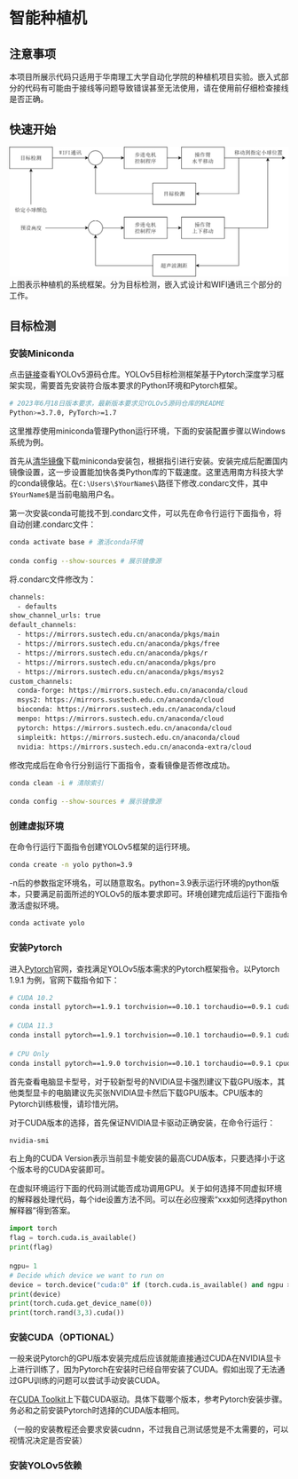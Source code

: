 # 智能种植机
## 注意事项
本项目所展示代码只适用于华南理工大学自动化学院的种植机项目实验。嵌入式部分的代码有可能由于接线等问题导致错误甚至无法使用，请在使用前仔细检查接线是否正确。

## 快速开始
![01](./ReadmePic/01.png)
上图表示种植机的系统框架。分为目标检测，嵌入式设计和WIFI通讯三个部分的工作。

## 目标检测

### 安装Miniconda

点击[链接](https://github.com/ultralytics/yolov5)查看YOLOv5源码仓库。YOLOv5目标检测框架基于Pytorch深度学习框架实现，需要首先安装符合版本要求的Python环境和Pytorch框架。

```bash
# 2023年6月18日版本要求，最新版本要求见YOLOv5源码仓库的README
Python>=3.7.0, PyTorch>=1.7
```
这里推荐使用miniconda管理Python运行环境，下面的安装配置步骤以Windows系统为例。

首先从[清华镜像](https://mirrors.tuna.tsinghua.edu.cn/anaconda/miniconda/)下载miniconda安装包，根据指引进行安装。安装完成后配置国内镜像设置，这一步设置能加快各类Python库的下载速度。这里选用南方科技大学的conda镜像站。在`C:\Users\$YourName$\`路径下修改.condarc文件，其中`$YourName$`是当前电脑用户名。

第一次安装conda可能找不到.condarc文件，可以先在命令行运行下面指令，将自动创建.condarc文件：
```bash
conda activate base # 激活conda环境

conda config --show-sources # 展示镜像源
```


将.condarc文件修改为：
```bash
channels:
  - defaults
show_channel_urls: true
default_channels:
  - https://mirrors.sustech.edu.cn/anaconda/pkgs/main
  - https://mirrors.sustech.edu.cn/anaconda/pkgs/free
  - https://mirrors.sustech.edu.cn/anaconda/pkgs/r
  - https://mirrors.sustech.edu.cn/anaconda/pkgs/pro
  - https://mirrors.sustech.edu.cn/anaconda/pkgs/msys2
custom_channels:
  conda-forge: https://mirrors.sustech.edu.cn/anaconda/cloud
  msys2: https://mirrors.sustech.edu.cn/anaconda/cloud
  bioconda: https://mirrors.sustech.edu.cn/anaconda/cloud
  menpo: https://mirrors.sustech.edu.cn/anaconda/cloud
  pytorch: https://mirrors.sustech.edu.cn/anaconda/cloud
  simpleitk: https://mirrors.sustech.edu.cn/anaconda/cloud
  nvidia: https://mirrors.sustech.edu.cn/anaconda-extra/cloud
```

修改完成后在命令行分别运行下面指令，查看镜像是否修改成功。
```bash
conda clean -i # 清除索引

conda config --show-sources # 展示镜像源
```

### 创建虚拟环境
在命令行运行下面指令创建YOLOv5框架的运行环境。
```bash
conda create -n yolo python=3.9
```

-n后的参数指定环境名，可以随意取名。python=3.9表示运行环境的python版本，只要满足前面所述的YOLOv5的版本要求即可。环境创建完成后运行下面指令激活虚拟环境。
```bash
conda activate yolo
```

### 安装Pytorch
进入[Pytorch](https://pytorch.org/get-started/previous-versions/)官网，查找满足YOLOv5版本需求的Pytorch框架指令。以Pytorch 1.9.1 为例，官网下载指令如下：
```bash
# CUDA 10.2
conda install pytorch==1.9.1 torchvision==0.10.1 torchaudio==0.9.1 cudatoolkit=10.2 -c pytorch

# CUDA 11.3
conda install pytorch==1.9.1 torchvision==0.10.1 torchaudio==0.9.1 cudatoolkit=11.3 -c pytorch -c conda-forge

# CPU Only
conda install pytorch==1.9.0 torchvision==0.10.1 torchaudio==0.9.1 cpuonly -c pytorch
```

首先查看电脑显卡型号，对于较新型号的NVIDIA显卡强烈建议下载GPU版本，其他类型显卡的电脑建议先买张NVIDIA显卡然后下载GPU版本。CPU版本的Pytorch训练极慢，请珍惜光阴。

对于CUDA版本的选择，首先保证NVIDIA显卡驱动正确安装，在命令行运行：
```bash
nvidia-smi
```
右上角的CUDA Version表示当前显卡能安装的最高CUDA版本，只要选择小于这个版本号的CUDA安装即可。

在虚拟环境运行下面的代码测试能否成功调用GPU。关于如何选择不同虚拟环境的解释器处理代码，每个ide设置方法不同。可以在必应搜索“xxx如何选择python解释器”得到答案。

```python
import torch
flag = torch.cuda.is_available()
print(flag)

ngpu= 1
# Decide which device we want to run on
device = torch.device("cuda:0" if (torch.cuda.is_available() and ngpu > 0) else "cpu")
print(device)
print(torch.cuda.get_device_name(0))
print(torch.rand(3,3).cuda()) 
```

### 安装CUDA（OPTIONAL）
一般来说Pytorch的GPU版本安装完成后应该就能直接通过CUDA在NVIDIA显卡上进行训练了，因为Pytorch在安装时已经自带安装了CUDA。假如出现了无法通过GPU训练的问题可以尝试手动安装CUDA。

在[CUDA Toolkit](https://developer.nvidia.com/cuda-toolkit-archive)上下载CUDA驱动。具体下载哪个版本，参考Pytorch安装步骤。务必和之前安装Pytorch时选择的CUDA版本相同。

（一般的安装教程还会要求安装cudnn，不过我自己测试感觉是不太需要的，可以视情况决定是否安装）

### 安装YOLOv5依赖


